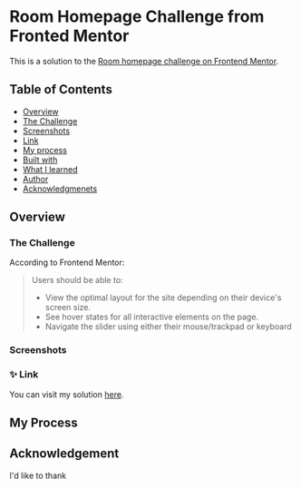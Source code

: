 #  Room Homepage Challenge from Fronted Mentor

This is a solution to the [Room homepage challenge on Frontend Mentor](https://www.frontendmentor.io/challenges/room-homepage-BtdBY_ENq).

##  Table of Contents

-  [Overview](#overview)
-  [The Challenge](#the-challenge)
-  [Screenshots](#screenshots)
-  [Link](#link)
-  [My process](#my-process)
-  [Built with](#built-with)
-  [What I learned](#what-i-learned)
-  [Author](#author)
-  [Acknowledgmenets](#aknowledgements)

##  Overview
###  The Challenge
According to Frontend Mentor:

>Users should be able to: 
>- View the optimal layout for the site depending on their device's screen size. 
>- See hover states for all interactive elements on the page. 
>- Navigate the slider using either their mouse/trackpad or keyboard

###  Screenshots

### ✨ Link
You can visit my solution [here](https://yanurd.github.io/room-homepage/).
 
##  My Process

## Acknowledgement
I'd like to thank 
